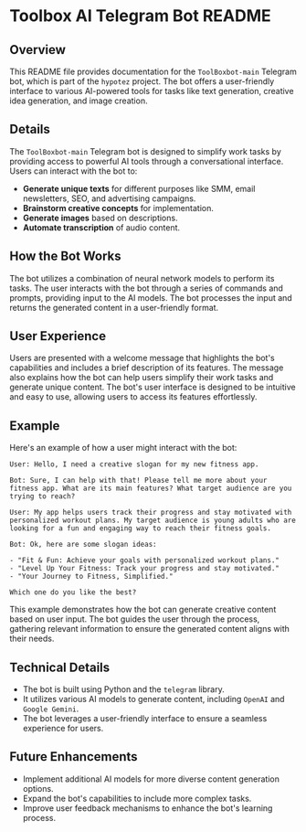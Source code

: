 # Toolbox AI Telegram Bot README

## Overview

This README file provides documentation for the `ToolBoxbot-main` Telegram bot, which is part of the `hypotez` project. The bot offers a user-friendly interface to various AI-powered tools for tasks like text generation, creative idea generation, and image creation.

## Details

The `ToolBoxbot-main` Telegram bot is designed to simplify work tasks by providing access to powerful AI tools through a conversational interface. Users can interact with the bot to:

- **Generate unique texts** for different purposes like SMM, email newsletters, SEO, and advertising campaigns.
- **Brainstorm creative concepts** for implementation.
- **Generate images** based on descriptions.
- **Automate transcription** of audio content.

## How the Bot Works

The bot utilizes a combination of neural network models to perform its tasks. The user interacts with the bot through a series of commands and prompts, providing input to the AI models. The bot processes the input and returns the generated content in a user-friendly format.

## User Experience

Users are presented with a welcome message that highlights the bot's capabilities and includes a brief description of its features. The message also explains how the bot can help users simplify their work tasks and generate unique content. The bot's user interface is designed to be intuitive and easy to use, allowing users to access its features effortlessly.

## Example

Here's an example of how a user might interact with the bot:

```
User: Hello, I need a creative slogan for my new fitness app.

Bot: Sure, I can help with that! Please tell me more about your fitness app. What are its main features? What target audience are you trying to reach?

User: My app helps users track their progress and stay motivated with personalized workout plans. My target audience is young adults who are looking for a fun and engaging way to reach their fitness goals.

Bot: Ok, here are some slogan ideas:

- "Fit & Fun: Achieve your goals with personalized workout plans."
- "Level Up Your Fitness: Track your progress and stay motivated."
- "Your Journey to Fitness, Simplified."

Which one do you like the best?
```

This example demonstrates how the bot can generate creative content based on user input. The bot guides the user through the process, gathering relevant information to ensure the generated content aligns with their needs.

##  Technical Details

- The bot is built using Python and the `telegram` library.
- It utilizes various AI models to generate content, including `OpenAI` and `Google Gemini`.
- The bot leverages a user-friendly interface to ensure a seamless experience for users.

## Future Enhancements

- Implement additional AI models for more diverse content generation options.
- Expand the bot's capabilities to include more complex tasks.
- Improve user feedback mechanisms to enhance the bot's learning process.